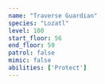```yaml
---
name: "Traverse Guardian"
species: "Lozatl"
level: 100
start_floor: 56
end_floor: 59
patrol: false
mimic: false
abilities: ['Protect']
---
```

